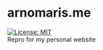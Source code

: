 # arnomaris.me
[![License: MIT](https://img.shields.io/badge/License-MIT-blue.svg)](https://opensource.org/licenses/MIT) <br />
Repro for my personal website

